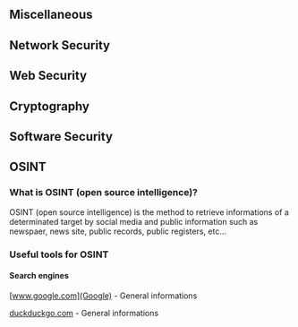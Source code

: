 ## Miscellaneous 
## Network Security
## Web Security
## Cryptography 
## Software Security
## OSINT
### What is OSINT (open source intelligence)?
OSINT (open source intelligence) is the method to retrieve informations of a determinated target by social media and public information such as newspaer, news site, public records, public registers, etc...
### Useful tools for OSINT
#### Search engines
[www.google.com](Google)            - General informations

[duckduckgo.com](Duckduckgo)        - General informations

